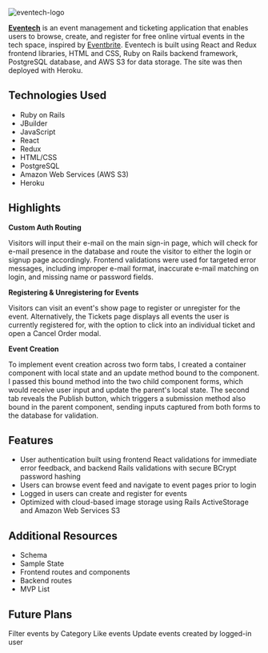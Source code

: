 ![eventech-logo](https://github.com/beccaburten/eventech/blob/master/app/assets/images/eventech.png)

[**Eventech**](https://eventech-hub.herokuapp.com/#/) is an event management and ticketing application that enables users to browse, create, and register for free online virtual events in the tech space, inspired by [Eventbrite](https://www.eventbrite.com). Eventech is built using React and Redux frontend libraries, HTML and CSS, Ruby on Rails backend framework, PostgreSQL database, and AWS S3 for data storage. The site was then deployed with Heroku.

## Technologies Used
- Ruby on Rails
- JBuilder
- JavaScript
- React
- Redux
- HTML/CSS
- PostgreSQL
- Amazon Web Services (AWS S3)
- Heroku

## Highlights
**Custom Auth Routing**

Visitors will input their e-mail on the main sign-in page, which will check for e-mail presence in the database and route the visitor to either the login or signup page accordingly. Frontend validations were used for targeted error messages, including improper e-mail format, inaccurate e-mail matching on login, and missing name or password fields.  

**Registering & Unregistering for Events**

Visitors can visit an event's show page to register or unregister for the event. Alternatively, the Tickets page displays all events the user is currently registered for, with the option to click into an individual ticket and open a Cancel Order modal. 

**Event Creation**

To implement event creation across two form tabs, I created a container component with local state and an update method bound to the component. I passed this bound method into the two child component forms, which would receive user input and update the parent's local state. The second tab reveals the Publish button, which triggers a submission method also bound in the parent component, sending inputs captured from both forms to the database for validation.

## Features
- User authentication built using frontend React validations for immediate error feedback, and backend Rails validations with secure BCrypt password hashing
- Users can browse event feed and navigate to event pages prior to login
- Logged in users can create and register for events
- Optimized with cloud-based image storage using Rails ActiveStorage and Amazon Web Services S3

## Additional Resources
- Schema
- Sample State
- Frontend routes and components
- Backend routes
- MVP List

## Future Plans
Filter events by Category
Like events
Update events created by logged-in user
